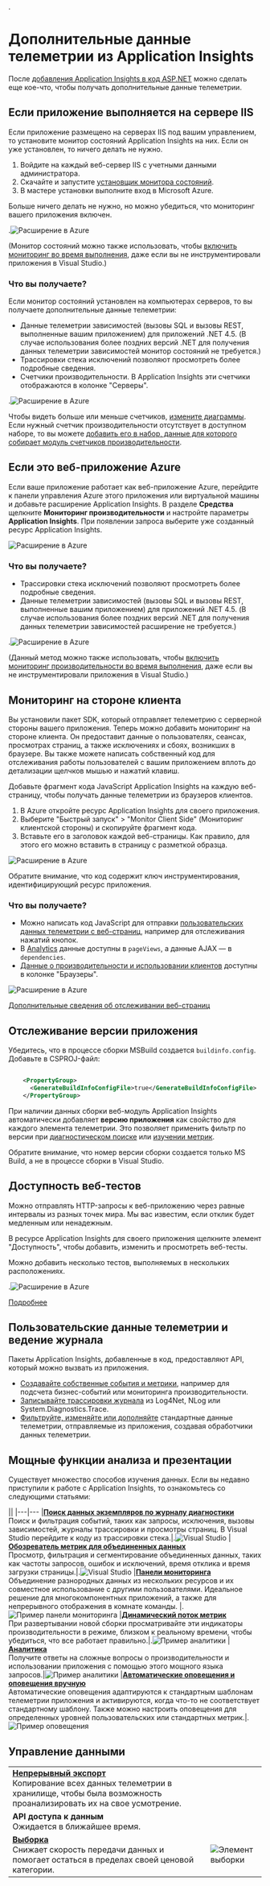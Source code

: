 <properties 
	pageTitle="Максимальная польза от Application Insights | Microsoft Azure" 
	description="Начав работу с Application Insights, ознакомьтесь с этим списком доступных функций." 
	services="application-insights" 
    documentationCenter=".net"
	authors="alancameronwills" 
	manager="douge"/>

.<tags 
	ms.service="application-insights" 
	ms.workload="tbd" 
	ms.tgt_pltfrm="ibiza" 
	ms.devlang="na" 
	ms.topic="article" 
	ms.date="08/30/2016" 
	ms.author="awills"/>

# Дополнительные данные телеметрии из Application Insights

После [добавления Application Insights в код ASP.NET](app-insights-asp-net.md) можно сделать еще кое-что, чтобы получать дополнительные данные телеметрии.

## Если приложение выполняется на сервере IIS

Если приложение размещено на серверах IIS под вашим управлением, то установите монитор состояний Application Insights на них. Если он уже установлен, то ничего делать не нужно.

1. Войдите на каждый веб-сервер IIS с учетными данными администратора.
2. Скачайте и запустите [установщик монитора состояний](http://go.microsoft.com/fwlink/?LinkId=506648).
3. В мастере установки выполните вход в Microsoft Azure.

Больше ничего делать не нужно, но можно убедиться, что мониторинг вашего приложения включен.

.![Расширение в Azure](./media/app-insights-asp-net-more/025.png)

(Монитор состояний можно также использовать, чтобы [включить мониторинг во время выполнения](app-insights-monitor-performance-live-website-now.md), даже если вы не инструментировали приложения в Visual Studio.)

### Что вы получаете?

Если монитор состояний установлен на компьютерах серверов, то вы получаете дополнительные данные телеметрии:

* Данные телеметрии зависимостей (вызовы SQL и вызовы REST, выполненные вашим приложением) для приложений .NET 4.5. (В случае использования более поздних версий .NET для получения данных телеметрии зависимостей монитор состояний не требуется.)
* Трассировки стека исключений позволяют просмотреть более подробные сведения.
* Счетчики производительности. В Application Insights эти счетчики отображаются в колонке "Серверы".

.![Расширение в Azure](./media/app-insights-asp-net-more/070.png)

Чтобы видеть больше или меньше счетчиков, [измените диаграммы](app-insights-metrics-explorer.md). Если нужный счетчик производительности отсутствует в доступном наборе, то вы можете [добавить его в набор, данные для которого собирает модуль счетчиков производительности](app-insights-web-monitor-performance.md#system-performance-counters).

## Если это веб-приложение Azure

Если ваше приложение работает как веб-приложение Azure, перейдите к панели управления Azure этого приложения или виртуальной машины и добавьте расширение Application Insights. В разделе **Средства** щелкните **Мониторинг производительности** и настройте параметры **Application Insights**. При появлении запроса выберите уже созданный ресурс Application Insights.

![Расширение в Azure](./media/app-insights-asp-net-more/05-extend.png)

### Что вы получаете?

* Трассировки стека исключений позволяют просмотреть более подробные сведения.
* Данные телеметрии зависимостей (вызовы SQL и вызовы REST, выполненные вашим приложением) для приложений .NET 4.5. (В случае использования более поздних версий .NET для получения данных телеметрии зависимостей расширение не требуется.)

.![Расширение в Azure](./media/app-insights-asp-net-more/080.png)

(Данный метод можно также использовать, чтобы [включить мониторинг производительности во время выполнения](app-insights-monitor-performance-live-website-now.md), даже если вы не инструментировали приложения в Visual Studio.)

## Мониторинг на стороне клиента

Вы установили пакет SDK, который отправляет телеметрию с серверной стороны вашего приложения. Теперь можно добавить мониторинг на стороне клиента. Он предоставит данные о пользователях, сеансах, просмотрах страниц, а также исключениях и сбоях, возникших в браузере. Вы также можете написать собственный код для отслеживания работы пользователей с вашим приложением вплоть до детализации щелчков мышью и нажатий клавиш.

Добавьте фрагмент кода JavaScript Application Insights на каждую веб-страницу, чтобы получать данные телеметрии из браузеров клиентов.

1. В Azure откройте ресурс Application Insights для своего приложения.
2. Выберите "Быстрый запуск" > "Monitor Client Side" (Мониторинг клиентской стороны) и скопируйте фрагмент кода.
3. Вставьте его в заголовок каждой веб-страницы. Как правило, для этого его можно вставить в страницу с разметкой образца.

![Расширение в Azure](./media/app-insights-asp-net-more/100.png)

Обратите внимание, что код содержит ключ инструментирования, идентифицирующий ресурс приложения.

### Что вы получаете?

* Можно написать код JavaScript для отправки [пользовательских данных телеметрии с веб-страниц](app-insights-api-custom-events-metrics.md), например для отслеживания нажатий кнопок.
* В [Analytics](app-insights-analytics.md) данные доступны в `pageViews`, а данные AJAX — в `dependencies`.
* [Данные о производительности и использовании клиентов](app-insights-javascript.md) доступны в колонке "Браузеры".

![Расширение в Azure](./media/app-insights-asp-net-more/090.png)


[Дополнительные сведения об отслеживании веб-страниц](app-insights-web-track-usage.md)



## Отслеживание версии приложения

Убедитесь, что в процессе сборки MSBuild создается `buildinfo.config`. Добавьте в CSPROJ-файл:

```XML

    <PropertyGroup>
      <GenerateBuildInfoConfigFile>true</GenerateBuildInfoConfigFile>    <IncludeServerNameInBuildInfo>true</IncludeServerNameInBuildInfo>
    </PropertyGroup> 
```

При наличии данных сборки веб-модуль Application Insights автоматически добавляет **версию приложения** как свойство для каждого элемента телеметрии. Это позволяет применить фильтр по версии при [диагностическом поиске](app-insights-diagnostic-search.md) или [изучении метрик](app-insights-metrics-explorer.md).

Обратите внимание, что номер версии сборки создается только MS Build, а не в процессе сборки в Visual Studio.


## Доступность веб-тестов

Можно отправлять HTTP-запросы к веб-приложению через равные интервалы из разных точек мира. Мы вас известим, если отклик будет медленным или ненадежным.

В ресурсе Application Insights для своего приложения щелкните элемент "Доступность", чтобы добавить, изменить и просмотреть веб-тесты.

Можно добавить несколько тестов, выполняемых в нескольких расположениях.

.![Расширение в Azure](./media/app-insights-asp-net-more/110.png)

[Подробнее](app-insights-monitor-web-app-availability.md)

## Пользовательские данные телеметрии и ведение журнала

Пакеты Application Insights, добавленные в код, предоставляют API, который можно вызвать из приложения.

* [Создавайте собственные события и метрики](app-insights-api-custom-events-metrics.md), например для подсчета бизнес-событий или мониторинга производительности.
* [Записывайте трассировки журнала](app-insights-asp-net-trace-logs.md) из Log4Net, NLog или System.Diagnostics.Trace.
* [Фильтруйте, изменяйте или дополняйте](app-insights-api-filtering-sampling.md) стандартные данные телеметрии, отправляемые из приложения, создавая обработчики данных телеметрии.


## Мощные функции анализа и презентации

Существует множество способов изучения данных. Если вы недавно приступили к работе с Application Insights, то ознакомьтесь со следующими статьями:

||
|---|---
|[**Поиск данных экземпляров по журналу диагностики**](app-insights-visual-studio.md)<br/>Поиск и фильтрация событий, таких как запросы, исключения, вызовы зависимостей, журналы трассировки и просмотры страниц. В Visual Studio перейдите к коду из трассировки стека.|.![Visual Studio](./media/app-insights-asp-net/61.png)
|[**Обозреватель метрик для объединенных данных**](app-insights-metrics-explorer.md)<br/>Просмотр, фильтрация и сегментирование объединенных данных, таких как частоты запросов, ошибок и исключений, время отклика и время загрузки страницы.|.![Visual Studio](./media/app-insights-asp-net-more/060.png)
|[**Панели мониторинга**](app-insights-dashboards.md#dashboards)<br/>Объединение разнородных данных из нескольких ресурсов и их совместное использование с другими пользователями. Идеальное решение для многокомпонентных приложений, а также для непрерывного отображения в комнате команды. |.![Пример панели мониторинга](./media/app-insights-asp-net/62.png)
|[**Динамический поток метрик**](app-insights-metrics-explorer.md#live-metrics-stream)<br/>При развертывании новой сборки просматривайте эти индикаторы производительности в режиме, близком к реальному времени, чтобы убедиться, что все работает правильно.|.![Пример аналитики](./media/app-insights-asp-net-more/050.png)
|[**Аналитика**](app-insights-analytics.md)<br/>Получите ответы на сложные вопросы о производительности и использовании приложения с помощью этого мощного языка запросов.|![Пример аналитики](./media/app-insights-asp-net-more/010.png)
|[**Автоматические оповещения и оповещения вручную**](app-insights-alerts.md)<br/>Автоматические оповещения адаптируются к стандартным шаблонам телеметрии приложения и активируются, когда что-то не соответствует стандартному шаблону. Также можно настроить оповещения для определенных уровней пользовательских или стандартных метрик.|.![Пример оповещения](./media/app-insights-asp-net-more/020.png)

## Управление данными

|||
|---|---|
|[**Непрерывный экспорт**](app-insights-export-telemetry.md)<br/>Копирование всех данных телеметрии в хранилище, чтобы была возможность проанализировать их на свое усмотрение.|
|**API доступа к данным**<br/>Ожидается в ближайшее время.|
|[**Выборка**](app-insights-sampling.md)<br/>Снижает скорость передачи данных и помогает остаться в пределах своей ценовой категории.|![Элемент выборки](./media/app-insights-asp-net-more/030.png)

<!---HONumber=AcomDC_0907_2016-->